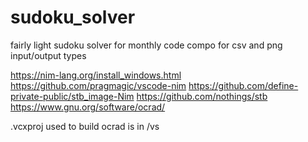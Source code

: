 # sudoku_solver
fairly light sudoku solver for monthly code compo for csv and png input/output types

https://nim-lang.org/install_windows.html
https://github.com/pragmagic/vscode-nim
https://github.com/define-private-public/stb_image-Nim
https://github.com/nothings/stb
https://www.gnu.org/software/ocrad/

.vcxproj used to build ocrad is in /vs